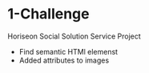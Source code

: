 # 1-Challenge

Horiseon Social Solution Service Project
- Find semantic HTMl elemenst
- Added attributes to images

